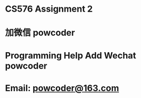 # CS576 Assignment 2
# 加微信 powcoder

# Programming Help Add Wechat powcoder

# Email: powcoder@163.com

